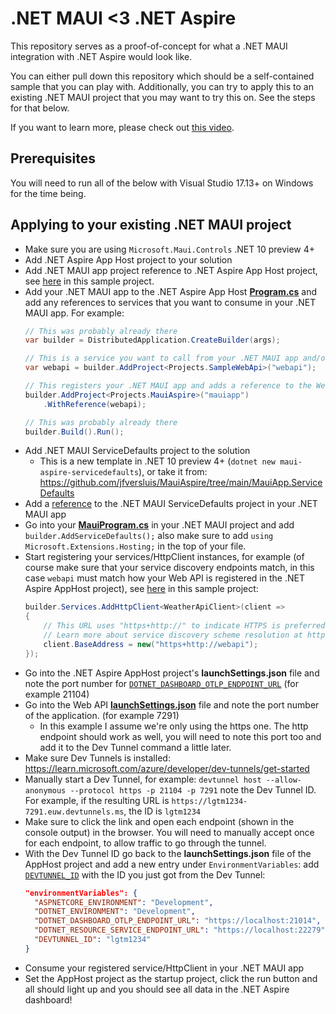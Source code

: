 # .NET MAUI <3 .NET Aspire

This repository serves as a proof-of-concept for what a .NET MAUI integration with .NET Aspire would look like.

You can either pull down this repository which should be a self-contained sample that you can play with. Additionally, you can try to apply this to an existing .NET MAUI project that you may want to try this on. See the steps for that below.

If you want to learn more, please check out [this video](https://youtu.be/RCIM6qagZ-U).

## Prerequisites

You will need to run all of the below with Visual Studio 17.13+ on Windows for the time being.

## Applying to your existing .NET MAUI project

* Make sure you are using `Microsoft.Maui.Controls` .NET 10 preview 4+
* Add .NET Aspire App Host project to your solution
* Add .NET MAUI app project reference to .NET Aspire App Host project, see [here](https://github.com/jfversluis/MauiAspire/blob/main/MauiAspire.AppHost/MauiAspire.AppHost.csproj#L19) in this sample project.
* Add your .NET MAUI app to the .NET Aspire App Host [**Program.cs**](https://github.com/jfversluis/MauiAspire/blob/main/MauiAspire.AppHost/Program.cs) and add any references to services that you want to consume in your .NET MAUI app. For example:
  ```csharp
  // This was probably already there
  var builder = DistributedApplication.CreateBuilder(args);

  // This is a service you want to call from your .NET MAUI app and/or other projects
  var webapi = builder.AddProject<Projects.SampleWebApi>("webapi");

  // This registers your .NET MAUI app and adds a reference to the Web API you want to call
  builder.AddProject<Projects.MauiAspire>("mauiapp")
      .WithReference(webapi);

  // This was probably already there
  builder.Build().Run();
  ```
* Add .NET MAUI ServiceDefaults project to the solution
  * This is a new template in .NET 10 preview 4+ (`dotnet new maui-aspire-servicedefaults`), or take it from: https://github.com/jfversluis/MauiAspire/tree/main/MauiApp.ServiceDefaults
* Add a [reference](https://github.com/jfversluis/MauiAspire/blob/main/SampleMauiApp/SampleMauiApp.csproj#L77) to the .NET MAUI ServiceDefaults project in your .NET MAUI app
* Go into your [**MauiProgram.cs**](https://github.com/jfversluis/MauiAspire/blob/main/MauiAspire/MauiProgram.cs#L19) in your .NET MAUI project and add `builder.AddServiceDefaults();` also make sure to add `using Microsoft.Extensions.Hosting;` in the top of your file.
* Start registering your services/HttpClient instances, for example (of course make sure that your service discovery endpoints match, in this case `webapi` must match how your Web API is registered in the .NET Aspire AppHost project), see [here](https://github.com/jfversluis/MauiAspire/blob/main/SampleMauiApp/MauiProgram.cs#L21-L26) in this sample project:
  ```csharp
  builder.Services.AddHttpClient<WeatherApiClient>(client =>
  {
      // This URL uses "https+http://" to indicate HTTPS is preferred over HTTP.
      // Learn more about service discovery scheme resolution at https://aka.ms/dotnet/sdschemes.
      client.BaseAddress = new("https+http://webapi");
  });
  ```
* Go into the .NET Aspire AppHost project's **launchSettings.json** file and note the port number for [`DOTNET_DASHBOARD_OTLP_ENDPOINT_URL`](https://github.com/jfversluis/MauiAspire/blob/main/MauiAspire.AppHost/Properties/launchSettings.json#L13) (for example 21104)
* Go into the Web API [**launchSettings.json**](https://github.com/jfversluis/MauiAspire/blob/main/SampleWebApi/Properties/launchSettings.json#L17) file and note the port number of the application. (for example 7291)
  * In this example I assume we're only using the https one. The http endpoint should work as well, you will need to note this port too and add it to the Dev Tunnel command a little later.
* Make sure Dev Tunnels is installed: https://learn.microsoft.com/azure/developer/dev-tunnels/get-started
* Manually start a Dev Tunnel, for example: `devtunnel host --allow-anonymous --protocol https -p 21104 -p 7291` note the Dev Tunnel ID. For example, if the resulting URL is `https://lgtm1234-7291.euw.devtunnels.ms`, the ID is `lgtm1234`
* Make sure to click the link and open each endpoint (shown in the console output) in the browser. You will need to manually accept once for each endpoint, to allow traffic to go through the tunnel.
* With the Dev Tunnel ID go back to the **launchSettings.json** file of the AppHost project and add a new entry under `EnvironmentVariables`: add [`DEVTUNNEL_ID`](https://github.com/jfversluis/MauiAspire/blob/main/MauiAspire.AppHost/Properties/launchSettings.json#L14) with the ID you just got from the Dev Tunnel:
  ```json 
  "environmentVariables": {
    "ASPNETCORE_ENVIRONMENT": "Development",
    "DOTNET_ENVIRONMENT": "Development",
    "DOTNET_DASHBOARD_OTLP_ENDPOINT_URL": "https://localhost:21014",
    "DOTNET_RESOURCE_SERVICE_ENDPOINT_URL": "https://localhost:22279",
    "DEVTUNNEL_ID": "lgtm1234"
  }
  ```
* Consume your registered service/HttpClient in your .NET MAUI app
* Set the AppHost project as the startup project, click the run button and all should light up and you should see all data in the .NET Aspire dashboard!